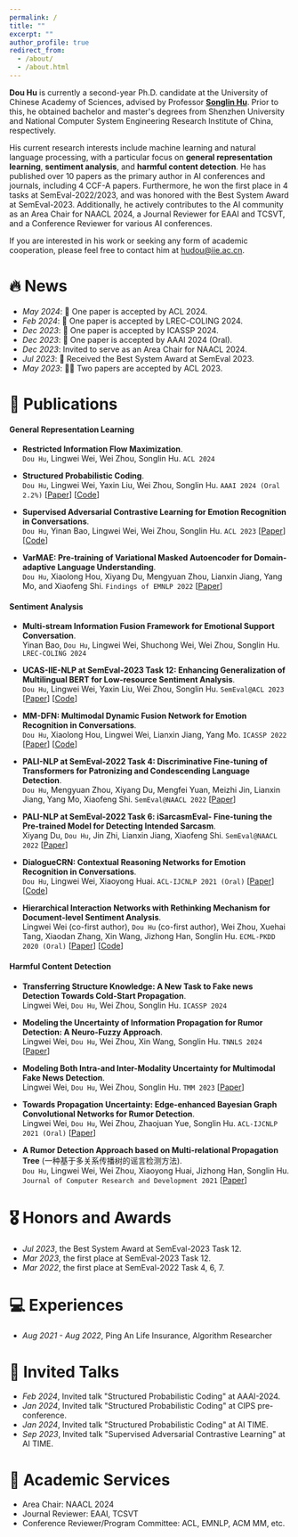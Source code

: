 ```yaml
---
permalink: /
title: ""
excerpt: ""
author_profile: true
redirect_from: 
  - /about/
  - /about.html
---
```



<span class='anchor' id='about-me'></span>
<span id="busuanzi_value_site_uv" style="display: none;"></span>
<span id="busuanzi_value_site_pv" style="display: none;"></span>

**Dou Hu** is currently a second-year Ph.D. candidate at the University of Chinese Academy of Sciences, advised by Professor [**Songlin Hu**](https://people.ucas.edu.cn/~husonglin?language=en). 
Prior to this, he obtained bachelor and master's degrees from Shenzhen University and National Computer System Engineering Research Institute of China, respectively. 

His current research interests include machine learning and natural language processing, with a particular focus on **general representation learning**, **sentiment analysis**, and **harmful content detection**. 
He has published over 10 papers as the primary author in AI conferences and journals, including 4 CCF-A papers.
Furthermore, he won the first place in 4 tasks at SemEval-2022/2023, and was honored with the Best System Award at SemEval-2023.
Additionally, he actively contributes to the AI community as an Area Chair for NAACL 2024, a Journal Reviewer for EAAI and TCSVT, and a Conference Reviewer for various AI conferences.

If you are interested in his work or seeking any form of academic cooperation, please feel free to contact him at [hudou@iie.ac.cn](mailto:hudou@iie.ac.cn).


# 🔥 News
- *May 2024*: 🎉 One paper is accepted by ACL 2024.
- *Feb 2024*: 🎉 One paper is accepted by LREC-COLING 2024.
- *Dec 2023*: 🎉 One paper is accepted by ICASSP 2024.
- *Dec 2023*: 🎉 One paper is accepted by AAAI 2024 (Oral).
- *Dec 2023*: Invited to serve as an Area Chair for NAACL 2024.
- *Jul 2023*: 🎉 Received the Best System Award at SemEval 2023.
- *May 2023*: 🎉🎉 Two papers are accepted by ACL 2023.


# 📖 Publications
#### General Representation Learning
- **Restricted Information Flow Maximization**. \
  ``Dou Hu``, Lingwei Wei, Wei Zhou, Songlin Hu.
  ``ACL 2024``
- **Structured Probabilistic Coding**. \
  ``Dou Hu``, Lingwei Wei, Yaxin Liu, Wei Zhou, Songlin Hu.
  ``AAAI 2024 (Oral 2.2%)`` [[Paper](https://arxiv.org/abs/2312.13933)] [[Code](https://github.com/zerohd4869/SPC)]

- **Supervised Adversarial Contrastive Learning for Emotion Recognition in Conversations**. \
  ``Dou Hu``, Yinan Bao, Lingwei Wei, Wei Zhou, Songlin Hu.
  ``ACL 2023`` [[Paper](https://aclanthology.org/2023.acl-long.606/)] [[Code](https://github.com/zerohd4869/SACL)]

- **VarMAE: Pre-training of Variational Masked Autoencoder for Domain-adaptive Language Understanding**.  \
  ``Dou Hu``, Xiaolong Hou, Xiyang Du, Mengyuan Zhou, Lianxin Jiang, Yang Mo, and Xiaofeng Shi.
  ``Findings of EMNLP 2022`` [[Paper](https://aclanthology.org/2022.findings-emnlp.468/)]


#### Sentiment Analysis
- **Multi-stream Information Fusion Framework for Emotional Support Conversation**. \
  Yinan Bao, ``Dou Hu``, Lingwei Wei, Shuchong Wei, Wei Zhou, Songlin Hu. ``LREC-COLING 2024``

- **UCAS-IIE-NLP at SemEval-2023 Task 12: Enhancing Generalization of Multilingual BERT for Low-resource Sentiment Analysis**. \
  ``Dou Hu``, Lingwei Wei, Yaxin Liu, Wei Zhou, Songlin Hu. ``SemEval@ACL 2023``
  [[Paper](https://aclanthology.org/2023.semeval-1.255/)] [[Code](https://github.com/zerohd4869/SACL/tree/main/SACL-XLMR)]

- **MM-DFN: Multimodal Dynamic Fusion Network for Emotion Recognition in Conversations**. \
  ``Dou Hu``, Xiaolong Hou, Lingwei Wei, Lianxin Jiang, Yang Mo.
  ``ICASSP 2022`` [[Paper](https://arxiv.org/abs/2203.02385)] [[Code](https://github.com/zerohd4869/MM-DFN)]

- **PALI-NLP at SemEval-2022 Task 4: Discriminative Fine-tuning of Transformers for Patronizing and Condescending Language Detection**. \
  ``Dou Hu``, Mengyuan Zhou, Xiyang Du, Mengfei Yuan, Meizhi Jin, Lianxin Jiang, Yang Mo, Xiaofeng Shi.
  ``SemEval@NAACL 2022`` [[Paper](https://aclanthology.org/2022.semeval-1.43/)] 

- **PALI-NLP at SemEval-2022 Task 6: iSarcasmEval- Fine-tuning the Pre-trained Model for Detecting Intended Sarcasm**. \
    Xiyang Du, ``Dou Hu``, Jin Zhi, Lianxin Jiang, Xiaofeng Shi.
  ``SemEval@NAACL 2022`` [[Paper](https://aclanthology.org/2022.semeval-1.153/)] 

- **DialogueCRN: Contextual Reasoning Networks for Emotion Recognition in Conversations**. \
  ``Dou Hu``, Lingwei Wei, Xiaoyong Huai.
  ``ACL-IJCNLP 2021 (Oral)`` [[Paper](https://aclanthology.org/2021.acl-long.547/)] [[Code](https://github.com/zerohd4869/DialogueCRN)]

- **Hierarchical Interaction Networks with Rethinking Mechanism for Document-level Sentiment Analysis**. \
  Lingwei Wei (co-first author), ``Dou Hu`` (co-first author), Wei Zhou, Xuehai Tang, Xiaodan Zhang, Xin Wang, Jizhong Han, Songlin Hu.
  ``ECML-PKDD 2020 (Oral)`` [[Paper](https://arxiv.org/abs/2007.08445)] [[Code](https://github.com/zerohd4869/HIN-SR)]



#### Harmful Content Detection
- **Transferring Structure Knowledge: A New Task to Fake news Detection Towards Cold-Start Propagation**. \
  Lingwei Wei, ``Dou Hu``, Wei Zhou, Songlin Hu.
  ``ICASSP 2024``

- **Modeling the Uncertainty of Information Propagation for Rumor Detection: A Neuro-Fuzzy Approach**. \
  Lingwei Wei, ``Dou Hu``, Wei Zhou, Xin Wang, Songlin Hu.
  ``TNNLS 2024`` [[Paper](https://ieeexplore.ieee.org/document/9837882)]

- **Modeling Both Intra-and Inter-Modality Uncertainty for Multimodal Fake News Detection**.  \
  Lingwei Wei, ``Dou Hu``, Wei Zhou, Songlin Hu.
  ``TMM 2023`` [[Paper](https://ieeexplore.ieee.org/document/10261246)]

- **Towards Propagation Uncertainty: Edge-enhanced Bayesian Graph Convolutional Networks for Rumor Detection**. \
  Lingwei Wei, ``Dou Hu``, Wei Zhou, Zhaojuan Yue, Songlin Hu.
  ``ACL-IJCNLP 2021 (Oral)`` [[Paper](https://aclanthology.org/2021.acl-long.297/)] 

- **A Rumor Detection Approach based on Multi-relational Propagation Tree** (一种基于多关系传播树的谣言检测方法). \
  ``Dou Hu``, Lingwei Wei, Wei Zhou, Xiaoyong Huai, Jizhong Han, Songlin Hu.
  ``Journal of Computer Research and Development 2021`` [[Paper](https://crad.ict.ac.cn/cn/article/doi/10.7544/issn1000-1239.2021.20200810)] 

# 🎖 Honors and Awards
- *Jul 2023*, the Best System Award at SemEval-2023 Task 12.
- *Mar 2023*, the first place at SemEval-2023 Task 12.
- *Mar 2022*, the first place at SemEval-2022 Task 4, 6, 7.


# 💻 Experiences
- *Aug 2021 - Aug 2022*, Ping An Life Insurance, Algorithm Researcher

# 💬 Invited Talks
- *Feb 2024*, Invited talk "Structured Probabilistic Coding" at AAAI-2024.
- *Jan 2024*, Invited talk "Structured Probabilistic Coding" at CIPS pre-conference.
- *Jan 2024*, Invited talk "Structured Probabilistic Coding" at AI TIME.
- *Sep 2023*, Invited talk "Supervised Adversarial Contrastive Learning" at AI TIME.

# 📝 Academic Services
- Area Chair: NAACL 2024
- Journal Reviewer: EAAI, TCSVT
- Conference Reviewer/Program Committee: ACL, EMNLP, ACM MM, etc.
